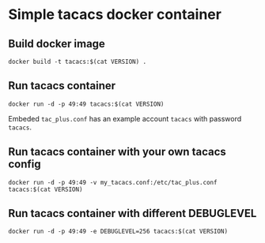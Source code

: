 # Simple tacacs docker container

## Build docker image

```
docker build -t tacacs:$(cat VERSION) .
```

## Run tacacs container

```
docker run -d -p 49:49 tacacs:$(cat VERSION)
```
Embeded `tac_plus.conf` has an example account `tacacs` with password `tacacs`.

## Run tacacs container with your own tacacs config

```
docker run -d -p 49:49 -v my_tacacs.conf:/etc/tac_plus.conf tacacs:$(cat VERSION)
```

## Run tacacs container with different DEBUGLEVEL

```
docker run -d -p 49:49 -e DEBUGLEVEL=256 tacacs:$(cat VERSION)
```
